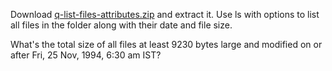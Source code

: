 Download [q-list-files-attributes.zip](./q-list-files-attributes.zip) and extract it. Use ls with options to list all files in the folder along with their date and file size.

What's the total size of all files at least 9230 bytes large and modified on or after Fri, 25 Nov, 1994, 6:30 am IST?